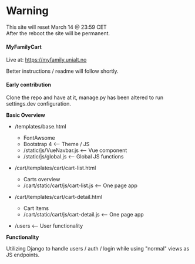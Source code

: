 # Warning
This site will reset March 14 @ 23:59 CET  
After the reboot the site will be permanent.


#### MyFamilyCart

Live at: https://myfamily.unialt.no  
  
Better instructions / readme will follow shortly.




#### Early contribution

Clone the repo and have at it, manage.py has been altered to run settings.dev
configuration.

**Basic Overview**

* /templates/base.html
  * FontAwsome
  * Bootstrap 4 <-- Theme / JS
  * /static/js/VueNavbar.js <-- Vue component
  * /static/js/global.js <-- Global JS functions
  
 * /cart/templates/cart/cart-list.html
   * Carts overview
   * /cart/static/cart/js/cart-list.js <-- One page app
  
* /cart/templates/cart/cart-detail.html
   * Cart Items
   * /cart/static/cart/js/cart-detail.js <-- One page app
   
* /users <-- User functionality
  
**Functionality**

Utilizing Django to handle users / auth / login while using "normal" views as JS endpoints. 